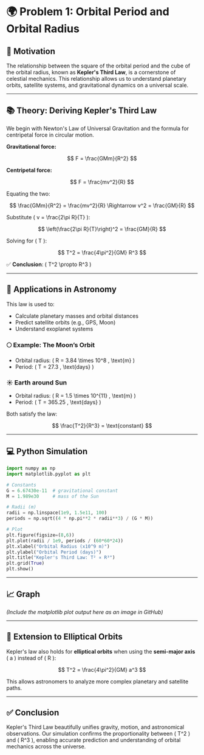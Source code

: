 # 🌍 Problem 1: Orbital Period and Orbital Radius

## 🎯 Motivation

The relationship between the square of the orbital period and the cube of the orbital radius, known as **Kepler's Third Law**, is a cornerstone of celestial mechanics. This relationship allows us to understand planetary orbits, satellite systems, and gravitational dynamics on a universal scale.

---

## 📚 Theory: Deriving Kepler's Third Law

We begin with Newton's Law of Universal Gravitation and the formula for centripetal force in circular motion.

**Gravitational force:**

$$
F = \frac{GMm}{R^2}
$$

**Centripetal force:**

$$
F = \frac{mv^2}{R}
$$

Equating the two:

$$
\frac{GMm}{R^2} = \frac{mv^2}{R} \Rightarrow v^2 = \frac{GM}{R}
$$

Substitute \( v = \frac{2\pi R}{T} \):

$$
\left(\frac{2\pi R}{T}\right)^2 = \frac{GM}{R}
$$

Solving for \( T \):

$$
T^2 = \frac{4\pi^2}{GM} R^3
$$

✅ **Conclusion**: \( T^2 \propto R^3 \)

---

## 🧠 Applications in Astronomy

This law is used to:

- Calculate planetary masses and orbital distances
- Predict satellite orbits (e.g., GPS, Moon)
- Understand exoplanet systems

### 🌕 Example: The Moon’s Orbit

- Orbital radius: \( R = 3.84 \times 10^8 \, \text{m} \)
- Period: \( T = 27.3 \, \text{days} \)

### ☀️ Earth around Sun

- Orbital radius: \( R = 1.5 \times 10^{11} \, \text{m} \)
- Period: \( T = 365.25 \, \text{days} \)

Both satisfy the law:

$$
\frac{T^2}{R^3} = \text{constant}
$$

---

## 💻 Python Simulation

```python
import numpy as np
import matplotlib.pyplot as plt

# Constants
G = 6.67430e-11  # gravitational constant
M = 1.989e30     # mass of the Sun

# Radii (m)
radii = np.linspace(1e9, 1.5e11, 100)
periods = np.sqrt((4 * np.pi**2 * radii**3) / (G * M))

# Plot
plt.figure(figsize=(8,6))
plt.plot(radii / 1e9, periods / (60*60*24))
plt.xlabel("Orbital Radius (x10^9 m)")
plt.ylabel("Orbital Period (days)")
plt.title("Kepler's Third Law: T² ∝ R³")
plt.grid(True)
plt.show()
```

---

## 📈 Graph

*(Include the matplotlib plot output here as an image in GitHub)*

---

## 🔁 Extension to Elliptical Orbits

Kepler's law also holds for **elliptical orbits** when using the **semi-major axis** \( a \) instead of \( R \):

$$
T^2 = \frac{4\pi^2}{GM} a^3
$$

This allows astronomers to analyze more complex planetary and satellite paths.

---

## ✅ Conclusion

Kepler's Third Law beautifully unifies gravity, motion, and astronomical observations. Our simulation confirms the proportionality between \( T^2 \) and \( R^3 \), enabling accurate prediction and understanding of orbital mechanics across the universe.

